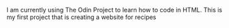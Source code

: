 I am currently using The Odin Project to learn how to code in HTML. This is my first project that is creating a website for recipes